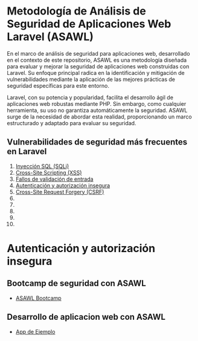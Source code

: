 # Metodología de Análisis de Seguridad de Aplicaciones Web Laravel (ASAWL)

En el marco de análisis de seguridad para aplicaciones web, desarrollado en el contexto de este repositorio, ASAWL es una metodología diseñada para evaluar y mejorar la seguridad de aplicaciones web construidas con Laravel. Su enfoque principal radica en la identificación y mitigación de vulnerabilidades mediante la aplicación de las mejores prácticas de seguridad específicas para este entorno.

Laravel, con su potencia y popularidad, facilita el desarrollo ágil de aplicaciones web robustas mediante PHP. Sin embargo, como cualquier herramienta, su uso no garantiza automáticamente la seguridad. ASAWL surge de la necesidad de abordar esta realidad, proporcionando un marco estructurado y adaptado para evaluar su seguridad.

## Vulnerabilidades de seguridad más frecuentes en Laravel

1. [Inyección SQL (SQLi)](./docs/1.inyeccion-sql.md)
2. [Cross-Site Scripting (XSS)](./docs/2.cross-site-scripting.md)
3. [Fallos de validación de entrada](./docs/3.fallos-validacion-de-entrada.md)
4. [Autenticación y autorización insegura](./docs/4.autenticacion-autorizacion-insegura.md)
5. [Cross-Site Request Forgery (CSRF)](./docs/5.cross-site-request-forgery.md)
6.
7.
8.
9.
10.

# Autenticación y autorización insegura

## Bootcamp de seguridad con ASAWL

- [ASAWL Bootcamp](https://github.com/Laravel-ASAWL/ASAWL-Bootcamp)

## Desarrollo de aplicacion web con ASAWL

- [App de Ejemplo](https://github.com/Laravel-ASAWL/app-ejemplo)
